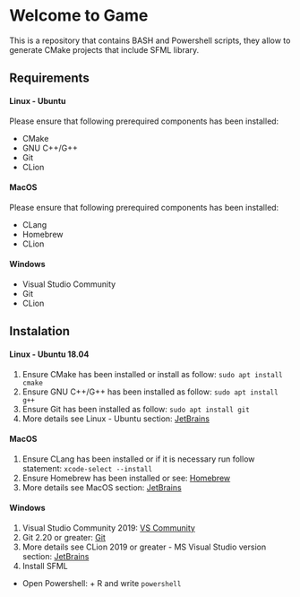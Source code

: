 # Welcome to Game

This is a repository that contains  BASH and Powershell scripts, they allow to generate CMake projects that include SFML library.

## Requirements
#### **Linux - Ubuntu**
Please ensure that following prerequired components has been installed:
* CMake
* GNU C++/G++
* Git
* CLion
#### **MacOS**
Please ensure that following prerequired components has been installed:
* CLang
* Homebrew  
* CLion  
#### **Windows**
* Visual Studio Community
* Git
* CLion
## Instalation

#### Linux - Ubuntu 18.04
1. Ensure CMake has been installed or install as follow: `` sudo apt install cmake ``
2. Ensure GNU C++/G++ has been installed as follow: `` sudo apt install g++ ``
3. Ensure Git has been installed as follow: `` sudo apt install git ``
4. More details see Linux - Ubuntu section: [JetBrains](https://www.jetbrains.com/help/clion/installation-guide.html)
#### MacOS
1. Ensure CLang has been installed or if it is necessary run follow statement: `` xcode-select --install ``
2. Ensure Homebrew has been installed or see: [Homebrew](https://brew.sh)  
3. More details see MacOS section: [JetBrains](https://www.jetbrains.com/help/clion/installation-guide.html)
#### Windows
1. Visual Studio Community 2019: [VS Community](https://visualstudio.microsoft.com/vs/community/)
2. Git 2.20 or greater: [Git](https://git-scm.com/downloads)
3. More details see CLion 2019 or greater - MS Visual Studio version section: [JetBrains](https://www.jetbrains.com/help/clion/installation-guide.html)
4. Install SFML
  * Open Powershell: <i class="fab fa-windows"></i> + R and write `` powershell ``

